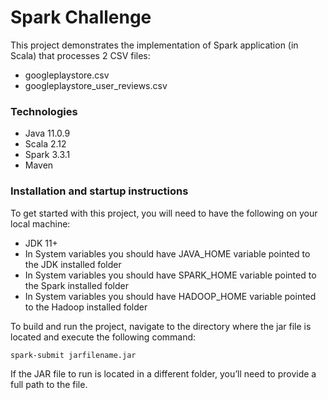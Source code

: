 # Spark Challenge

This project demonstrates the implementation of Spark application (in Scala) that processes 2 CSV files:
* googleplaystore.csv
* googleplaystore_user_reviews.csv


### Technologies

* Java 11.0.9
* Scala 2.12
* Spark 3.3.1
* Maven

### Installation and startup instructions

To get started with this project, you will need to have the following on your local machine:

* JDK 11+
* In System variables you should have JAVA_HOME variable pointed to the JDK installed folder
* In System variables you should have SPARK_HOME variable pointed to the Spark installed folder
* In System variables you should have HADOOP_HOME variable pointed to the Hadoop installed folder

To build and run the project, navigate to the directory where the jar file is located and execute the following command:

    spark-submit jarfilename.jar

If the JAR file to run is located in a different folder, you’ll need to provide a full path to the file.
